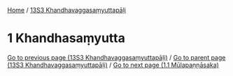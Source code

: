 
[Home](/) / [13S3 Khandhavaggasaṃyuttapāḷi](../13S3.md)

# 1 Khandhasaṃyutta


[Go to previous page (13S3 Khandhavaggasaṃyuttapāḷi)](0.md) / [Go to parent page (13S3 Khandhavaggasaṃyuttapāḷi)](0.md) / [Go to next page (1.1 Mūlapaṇṇāsaka)](1/1.1.md)



